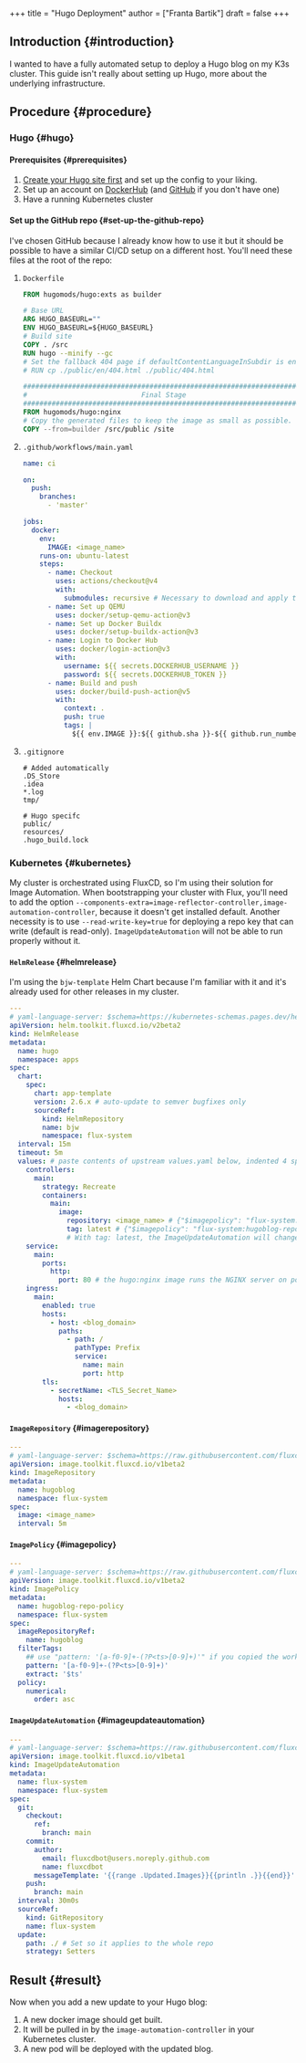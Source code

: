 +++
title = "Hugo Deployment"
author = ["Franta Bartik"]
draft = false
+++

## Introduction {#introduction}

I wanted to have a fully automated setup to deploy a Hugo blog on my K3s cluster. This guide isn't really about setting up Hugo, more about the underlying infrastructure.


## Procedure {#procedure}


### Hugo {#hugo}


#### Prerequisites {#prerequisites}

1.  [Create your Hugo site first](https://gohugo.io/getting-started/quick-start/) and set up the config to your liking.
2.  Set up an account on [DockerHub](https://hub.docker.com) (and [GitHub](https://github.com) if you don't have one)
3.  Have a running Kubernetes cluster


#### Set up the GitHub repo {#set-up-the-github-repo}

I've chosen GitHub because I already know how to use it but it should be possible to have a similar CI/CD setup on a different host.
You'll need these files at the root of the repo:

1.  `Dockerfile`
    ```dockerfile
    FROM hugomods/hugo:exts as builder

    # Base URL
    ARG HUGO_BASEURL=""
    ENV HUGO_BASEURL=${HUGO_BASEURL}
    # Build site
    COPY . /src
    RUN hugo --minify --gc
    # Set the fallback 404 page if defaultContentLanguageInSubdir is enabled, please replace the `en` with your default language code.
    # RUN cp ./public/en/404.html ./public/404.html

    #####################################################################
    #                            Final Stage                            #
    #####################################################################
    FROM hugomods/hugo:nginx
    # Copy the generated files to keep the image as small as possible.
    COPY --from=builder /src/public /site
    ```

2.  `.github/workflows/main.yaml`
    ```yaml
    name: ci

    on:
      push:
        branches:
    ​      - 'master'

    jobs:
      docker:
        env:
          IMAGE: <image_name>
        runs-on: ubuntu-latest
        steps:
    ​      - name: Checkout
            uses: actions/checkout@v4
            with:
              submodules: recursive # Necessary to download and apply themes
    ​      - name: Set up QEMU
            uses: docker/setup-qemu-action@v3
    ​      - name: Set up Docker Buildx
            uses: docker/setup-buildx-action@v3
    ​      - name: Login to Docker Hub
            uses: docker/login-action@v3
            with:
              username: ${{ secrets.DOCKERHUB_USERNAME }}
              password: ${{ secrets.DOCKERHUB_TOKEN }}
    ​      - name: Build and push
            uses: docker/build-push-action@v5
            with:
              context: .
              push: true
              tags: |
                ${{ env.IMAGE }}:${{ github.sha }}-${{ github.run_number }}
    ```

3.  `.gitignore`
    ```gitignore
    # Added automatically
    .DS_Store
    .idea
    *.log
    tmp/

    # Hugo specifc
    public/
    resources/
    .hugo_build.lock
    ```


### Kubernetes {#kubernetes}

My cluster is orchestrated using FluxCD, so I'm using their solution for Image Automation. When bootstrapping your cluster with Flux, you'll need to add the option `--components-extra=image-reflector-controller,image-automation-controller`, because it doesn't get installed default. Another necessity is to use `--read-write-key=true` for deploying a repo key that can write (default is read-only). `ImageUpdateAutomation` will not be able to run properly without it.


#### `HelmRelease` {#helmrelease}

I'm using the `bjw-template` Helm Chart because I'm familiar with it and it's already used for other releases in my cluster.

```yaml
---
# yaml-language-server: $schema=https://kubernetes-schemas.pages.dev/helm.toolkit.fluxcd.io/helmrelease_v2beta2.json
apiVersion: helm.toolkit.fluxcd.io/v2beta2
kind: HelmRelease
metadata:
  name: hugo
  namespace: apps
spec:
  chart:
    spec:
      chart: app-template
      version: 2.6.x # auto-update to semver bugfixes only
      sourceRef:
        kind: HelmRepository
        name: bjw
        namespace: flux-system
  interval: 15m
  timeout: 5m
  values: # paste contents of upstream values.yaml below, indented 4 spaces
    controllers:
      main:
        strategy: Recreate
        containers:
          main:
            image:
              repository: <image_name> # {"$imagepolicy": "flux-system:hugoblog-repo-policy:name"}
              tag: latest # {"$imagepolicy": "flux-system:hugoblog-repo-policy:tag"}
              # With tag: latest, the ImageUpdateAutomation will change this automatically
    service:
      main:
        ports:
          http:
            port: 80 # the hugo:nginx image runs the NGINX server on port 80
    ingress:
      main:
        enabled: true
        hosts:
          - host: <blog_domain>
            paths:
              - path: /
                pathType: Prefix
                service:
                  name: main
                  port: http
        tls:
          - secretName: <TLS_Secret_Name>
            hosts:
              - <blog_domain>
```


#### `ImageRepository` {#imagerepository}

```yaml
---
# yaml-language-server: $schema=https://raw.githubusercontent.com/fluxcd-community/flux2-schemas/main/imagerepository-image-v1beta2.json
apiVersion: image.toolkit.fluxcd.io/v1beta2
kind: ImageRepository
metadata:
  name: hugoblog
  namespace: flux-system
spec:
  image: <image_name>
  interval: 5m
```


#### `ImagePolicy` {#imagepolicy}

```yaml
---
# yaml-language-server: $schema=https://raw.githubusercontent.com/fluxcd-community/flux2-schemas/main/imagepolicy-image-v1beta2.json
apiVersion: image.toolkit.fluxcd.io/v1beta2
kind: ImagePolicy
metadata:
  name: hugoblog-repo-policy
  namespace: flux-system
spec:
  imageRepositoryRef:
    name: hugoblog
  filterTags:
    ## use "pattern: '[a-f0-9]+-(?P<ts>[0-9]+)'" if you copied the workflow example using github.run_number
    pattern: '[a-f0-9]+-(?P<ts>[0-9]+)'
    extract: '$ts'
  policy:
    numerical:
      order: asc
```


#### `ImageUpdateAutomation` {#imageupdateautomation}

```yaml
---
# yaml-language-server: $schema=https://raw.githubusercontent.com/fluxcd-community/flux2-schemas/main/imageupdateautomation-image-v1beta1.json
apiVersion: image.toolkit.fluxcd.io/v1beta1
kind: ImageUpdateAutomation
metadata:
  name: flux-system
  namespace: flux-system
spec:
  git:
    checkout:
      ref:
        branch: main
    commit:
      author:
        email: fluxcdbot@users.noreply.github.com
        name: fluxcdbot
      messageTemplate: '{{range .Updated.Images}}{{println .}}{{end}}'
    push:
      branch: main
  interval: 30m0s
  sourceRef:
    kind: GitRepository
    name: flux-system
  update:
    path: ./ # Set so it applies to the whole repo
    strategy: Setters
```


## Result {#result}

Now when you add a new update to your Hugo blog:

1.  A new docker image should get built.
2.  It will be pulled in by the `image-automation-controller` in your Kubernetes cluster.
3.  A new pod will be deployed with the updated blog.
